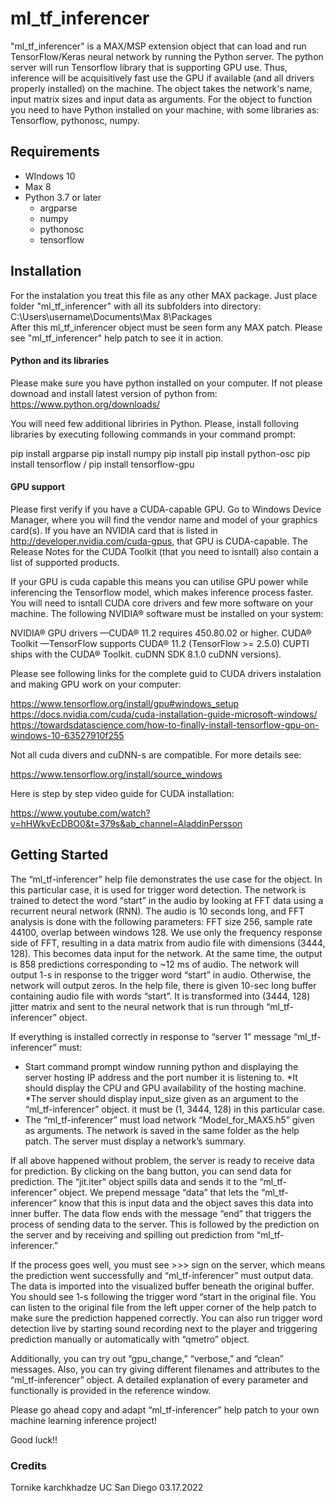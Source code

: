 # ml_tf_inferencer

"ml_tf_inferencer" is a MAX/MSP extension object that can load and run TensorFlow/Keras neural network by running the Python server. The python server will run Tensorflow library that is supporting GPU use. Thus, inference will be acquisitively fast use the GPU if available (and all drivers properly installed) on the machine. The object takes the network's name, input matrix sizes and input data as arguments. For the object to function you need to have Python installed on your machine, with some libraries as: Tensorflow, pythonosc, numpy.


## Requirements

* WIndows 10
* Max 8
* Python 3.7 or later 
	* argparse
	* numpy
	* pythonosc
	* tensorflow

## Installation

For the instalation you treat this file as any other MAX package. Just place folder "ml_tf_inferencer" with all its subfolders into directory: C:\Users\username\Documents\Max 8\Packages\
After this ml_tf_inferencer object must be seen form any MAX patch. Please see "ml_tf_inferencer" help patch to see it in action.

#### Python and its libraries

Please make sure you have python installed on your computer. If not please downoad and install latest version of python from: https://www.python.org/downloads/

You will need few additional libriries in Python. Please, install folloving libraries by executing following commands in your command prompt:

pip install argparse
pip install numpy
pip install pip install python-osc
pip install tensorflow  / pip install tensorflow-gpu

#### GPU support

Please first verify if you have a CUDA-capable GPU. Go to Windows Device Manager, where you will find the vendor name and model of your graphics card(s). If you have an NVIDIA card that is listed in http://developer.nvidia.com/cuda-gpus, that GPU is CUDA-capable. The Release Notes for the CUDA Toolkit (that you need to isntall) also contain a list of supported products.

If your GPU is cuda capable this means you can utilise GPU power while inferencing the Tensorflow model, which makes inference process faster. You will need to isntall CUDA core drivers and few more software on your machine.
The following NVIDIA® software must be installed on your system:

NVIDIA® GPU drivers —CUDA® 11.2 requires 450.80.02 or higher.
CUDA® Toolkit —TensorFlow supports CUDA® 11.2 (TensorFlow >= 2.5.0)
CUPTI ships with the CUDA® Toolkit.
cuDNN SDK 8.1.0 cuDNN versions).

Please see following links for the complete guid to CUDA drivers instalation and making GPU work on your computer:

https://www.tensorflow.org/install/gpu#windows_setup
https://docs.nvidia.com/cuda/cuda-installation-guide-microsoft-windows/
https://towardsdatascience.com/how-to-finally-install-tensorflow-gpu-on-windows-10-63527910f255

Not all cuda divers and cuDNN-s are compatible. For more details see:

https://www.tensorflow.org/install/source_windows

Here is step by step video guide for CUDA installation:

https://www.youtube.com/watch?v=hHWkvEcDBO0&t=379s&ab_channel=AladdinPersson


## Getting Started

The “ml_tf-inferencer” help file demonstrates the use case for the object. In this particular case, it is used for trigger word detection. The network is trained to detect the word “start” in the audio by looking at FFT data using a recurrent neural network (RNN). The audio is 10 seconds long, and FFT analysis is done with the following parameters: FFT size 256, sample rate 44100, overlap between windows 128. We use only the frequency response side of FFT, resulting in a data matrix from audio file with dimensions (3444, 128). This becomes data input for the network. At the same time, the output is 858 predictions corresponding to ~12 ms of audio. The network will output 1-s in response to the trigger word “start” in audio. Otherwise, the network will output zeros. In the help file, there is given 10-sec long buffer containing audio file with words “start”. It is transformed into (3444, 128) jitter matrix and sent to the neural network that is run through “ml_tf-inferencer” object.

If everything is installed correctly in response to “server 1” message “ml_tf-inferencer” must:

* Start command prompt window running python and displaying the server hosting IP address and the port number it is listening to. 
*It should display the CPU and GPU availability of the hosting machine. 
*The server should display input_size given as an argument to the “ml_tf-inferencer” object. it must be (1, 3444, 128) in this particular case.
* The “ml_tf-inferencer” must load network “Model_for_MAX5.h5” given as arguments. The network is saved in the same folder as the help patch. The server must display a network’s summary.

If all above happened without problem, the server is ready to receive data for prediction. By clicking on the bang button, you can send data for prediction. The “jit.iter” object spills data and sends it to the “ml_tf-inferencer” object. We prepend message “data” that lets the “ml_tf-inferencer” know that this is input data and the object saves this data into inner buffer. The data flow ends with the message “end” that triggers the process of sending data to the server. This is followed by the prediction on the server and by receiving and spilling out prediction from “ml_tf-inferencer.”

If the process goes well, you must see >>> sign on the server, which means the prediction went successfully and “ml_tf-inferencer” must output data. The data is imported into the visualized buffer beneath the original buffer. You should see 1-s following the trigger word “start in the original file. You can listen to the original file from the left upper corner of the help patch to make sure the prediction happened correctly. You can also run trigger word detection live by starting sound recording next to the player and triggering prediction manually or automatically with “qmetro” object.

Additionally, you can try out “gpu_change,” “verbose,” and “clean” messages. Also, you can try giving different filenames and attributes to the “ml_tf-inferencer” object. A detailed explanation of every parameter and functionally is provided in the reference window.

Please go ahead copy and adapt “ml_tf-inferencer” help patch to your own machine learning inference project!

Good luck!!

### Credits

Tornike karchkhadze 
UC San Diego
03.17.2022






